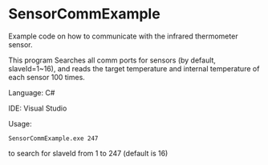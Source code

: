 # SensorCommExample

Example code on how to communicate with the infrared thermometer sensor.

This program Searches all comm ports for sensors (by default, slaveId=1~16), and reads the target temperature and internal temperature of each sensor 100 times.

Language: C#

IDE: Visual Studio

Usage:

    SensorCommExample.exe 247 

to search for slaveId from 1 to 247 (default is 16)
